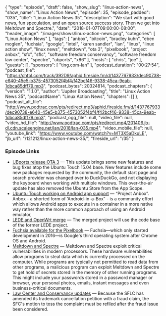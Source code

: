 {
  "type": "episode",
  "draft": false,
  "show_slug": "linux-action-news",
  "show_name": "Linux Action News",
  "episode": 35,
  "episode_padded": "035",
  "title": "Linux Action News 35",
  "description": "We start with good news, fun speculation, and an open source success story. Then we get into Meltdown and Spectre.",
  "date": "2018-01-07T09:00:00-08:00",
  "header_image": "/images/shows/linux-action-news.png",
  "categories": [
    "Linux Action News"
  ],
  "tags": [
    "anbox",
    "bitcoin",
    "bradley kuhn",
    "eben moglen",
    "fuchsia",
    "google",
    "intel",
    "karen sandler",
    "lan",
    "linux",
    "linux action show",
    "linux news",
    "meltdown",
    "ota 3",
    "pixelbook",
    "project anbox",
    "sfc",
    "sflc",
    "software freedom conservancy",
    "software freedom law center",
    "spectre",
    "ubports",
    "x86"
  ],
  "hosts": [
    "chris",
    "joe"
  ],
  "guests": [],
  "sponsors": [
    "ting.com-lan"
  ],
  "podcast_duration": "00:27:54",
  "podcast_file": "https://chtbl.com/track/392D9/aphid.fireside.fm/d/1437767933/dec90738-e640-45e5-b375-4573052f4bf4/f42bcf46-9338-45ca-9eab-1dbca85dff79.mp3",
  "podcast_bytes": 20324814,
  "podcast_chapters": {
    "version": "1.1.0",
    "author": "Jupiter Broadcasting",
    "title": "Linux Action News 35",
    "podcastName": "Linux Action News",
    "chapters": []
  },
  "podcast_alt_file": "http://www.podtrac.com/pts/redirect.mp3/aphid.fireside.fm/d/1437767933/dec90738-e640-45e5-b375-4573052f4bf4/f42bcf46-9338-45ca-9eab-1dbca85dff79.mp3",
  "podcast_ogg_file": null,
  "video_file": null,
  "video_hd_file": "http://www.podtrac.com/pts/redirect.mp4/201406.jb-dl.cdn.scaleengine.net/lan/2018/lan-035.mp4",
  "video_mobile_file": null,
  "youtube_link": "https://www.youtube.com/watch?v=MT3X5aDkuLE",
  "jb_url": "/121212/linux-action-news-35/",
  "fireside_url": "/35"
}


### Episode Links

  * [UBports release OTA 3](https://www.phoronix.com/scan.php?page=news_item&px=UBports-Ubuntu-Touch-OTA3 "UBports release OTA 3") — This update brings some new features and bug fixes atop the Ubuntu Touch 15.04 base. New features include some new packages requested by the community, the default start page and search provider was changed over to DuckDuckGo, and not displaying the keyboard when working with multiple windows. This over-the-air update has also removed the Ubuntu Store from the App Scope. 
  * [Ubuntu Touch working on Android app support](https://ubports.com/blog/latest-news-1/post/android-apps-on-ubuntu-touch-with-anbox-107 "Ubuntu Touch working on Android app support") — “Project Anbox”. Anbox - a shorted form of ‘Android-in-a-Box” - is a community effort which allows Android apps to execute in a container in a more native way rather than the more common approach of using an Android emulator,
  * [LEDE and OpenWrt merge](https://lede-project.org/#announcing_the_openwrtlede_merge "LEDE and OpenWrt merge") — The merged project will use the code base of the former LEDE project.
  * [Fuchsia available for the Pixelbook](https://arstechnica.com/gadgets/2018/01/googles-experimental-fuchsia-os-can-now-run-on-the-pixelbook/ "Fuchsia available for the Pixelbook") — Fuchsia—which only started development in 2016—is Google's third operating system after Chrome OS and Android.
  * [Meltdown and Spectre](https://spectreattack.com/ "Meltdown and Spectre") — Meltdown and Spectre exploit critical vulnerabilities in modern processors. These hardware vulnerabilities allow programs to steal data which is currently processed on the computer. While programs are typically not permitted to read data from other programs, a malicious program can exploit Meltdown and Spectre to get hold of secrets stored in the memory of other running programs. This might include your passwords stored in a password manager or browser, your personal photos, emails, instant messages and even business-critical documents.
  * [Law Center and Conservancy updates](https://www.theregister.co.uk/2018/01/02/open_source_trademark_battle/ "Law Center and Conservancy updates") — Because the SFLC has amended its trademark cancellation petition with a fraud claim, the SFC's motion to toss the complaint must be refiled after the fraud issue been considered.


